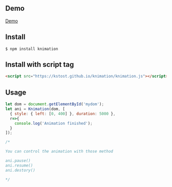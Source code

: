## Demo
[Demo](https://kstost.github.io/knimation/)

## Install

```
$ npm install knimation
```

## Install with script tag

```html
<script src="https://kstost.github.io/knimation/knimation.js"></script>
```

## Usage

```js
let dom = document.getElementById('mydom');
let ani = Knimation(dom, [
  { style: { left: [0, 400] }, duration: 5000 },
  r=>{
    console.log('Animation finished');
  }
]);

/*

You can control the animation with those method

ani.pause()
ani.resume()
ani.destory()

*/
```
